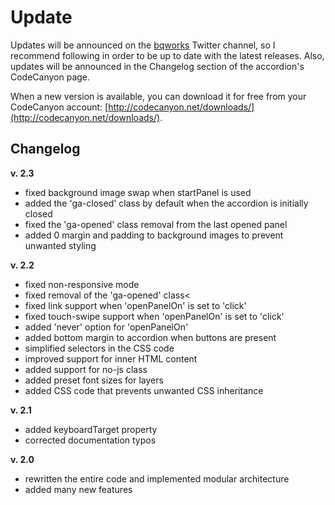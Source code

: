 # Update #

Updates will be announced on the [bqworks](https://twitter.com/bqworks) Twitter channel, so I recommend following in order to be up to date with the latest releases. Also, updates will be announced in the Changelog section of the accordion's CodeCanyon page.

When a new version is available, you can download it for free from your CodeCanyon account: [http://codecanyon.net/downloads/](http://codecanyon.net/downloads/).

## Changelog ##

**v. 2.3**

* fixed background image swap when startPanel is used
* added the 'ga-closed' class by default when the accordion is initially closed
* fixed the 'ga-opened' class removal from the last opened panel
* added 0 margin and padding to background images to prevent unwanted styling

**v. 2.2**

* fixed non-responsive mode
* fixed removal of the 'ga-opened' class<
* fixed link support when 'openPanelOn' is set to 'click'
* fixed touch-swipe support when 'openPanelOn' is set to 'click'
* added 'never' option for 'openPanelOn'
* added bottom margin to accordion when buttons are present
* simplified selectors in the CSS code
* improved support for inner HTML content
* added support for no-js class
* added preset font sizes for layers
* added CSS code that prevents unwanted CSS inheritance

**v. 2.1**

* added keyboardTarget property
* corrected documentation typos

**v. 2.0**

* rewritten the entire code and implemented modular architecture
* added many new features